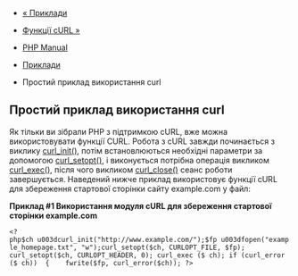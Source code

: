 - [« Приклади](curl.examples.md)
- [Функції cURL »](ref.curl.md)

- [PHP Manual](index.md)
- [Приклади](curl.examples.md)
- Простий приклад використання curl

## Простий приклад використання curl

Як тільки ви зібрали PHP з підтримкою cURL, вже можна використовувати
функції CURL. Робота з cURL завжди починається з виклику
[curl_init()](function.curl-init.md), потім встановлюються
необхідні параметри за допомогою
[curl_setopt()](function.curl-setopt.md), і виконується потрібна
операція викликом [curl_exec()](function.curl-exec.md), після чого
викликом [curl_close()](function.curl-close.md) сеанс роботи
завершується. Наведений нижче приклад використовує функції cURL для
збереження стартової сторінки сайту example.com у файл:

**Приклад #1 Використання модуля cURL для збереження стартової сторінки
example.com**

` <?php$ch u003dcurl_init("http://www.example.com/");$fp u003dfopen("example_homepage.txt", "w");curl_setopt($ch, CURLOPT_FILE, $fp); curl_setopt($ch, CURLOPT_HEADER, 0); curl_exec ($ ch); if (curl_error ($ ch))  {    fwrite($fp, curl_error($ch)); ?> `

